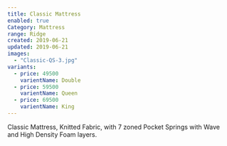 ```yaml
---
title: Classic Mattress
enabled: true
Category: Mattress
range: Ridge
created: 2019-06-21
updated: 2019-06-21
images:
  - "Classic-QS-3.jpg"
variants:
  - price: 49500
    varientName: Double
  - price: 59500
    varientName: Queen
  - price: 69500
    varientName: King
---
```


Classic Mattress, Knitted Fabric, with 7 zoned Pocket Springs
with Wave and High Density Foam layers.